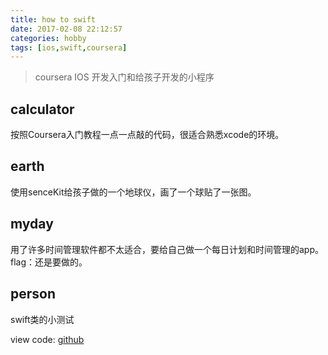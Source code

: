 ```yaml
---
title: how to swift
date: 2017-02-08 22:12:57
categories: hobby
tags: [ios,swift,coursera]
---
```

> coursera IOS 开发入门和给孩子开发的小程序

## calculator
按照Coursera入门教程一点一点敲的代码，很适合熟悉xcode的环境。

## earth
使用senceKit给孩子做的一个地球仪，画了一个球贴了一张图。

## myday
用了许多时间管理软件都不太适合，要给自己做一个每日计划和时间管理的app。
flag：还是要做的。

## person
swift类的小测试

view code: [github](https://github.com/bblu/ios/)
